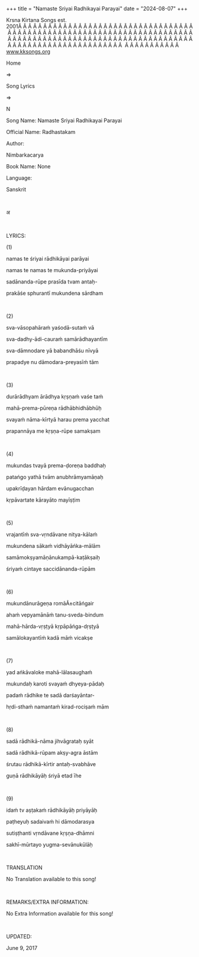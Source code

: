 +++ 
title = "Namaste Sriyai Radhikayai Parayai"
date = "2024-08-07"
+++

Krsna Kirtana Songs est. 2001Â Â Â Â Â Â Â Â Â Â Â Â Â Â Â Â Â Â Â Â Â Â Â Â Â Â Â Â Â Â Â Â Â Â Â Â Â Â Â Â Â Â Â Â Â Â Â Â Â Â Â Â Â Â Â Â Â Â Â Â Â Â Â Â Â Â Â Â Â Â Â Â Â Â Â Â Â Â Â Â Â Â Â Â Â Â Â Â Â Â Â Â Â Â Â Â Â Â Â Â Â Â Â Â Â Â Â Â Â Â Â Â Â Â Â Â Â Â Â Â Â Â Â Â Â Â Â Â Â Â Â Â  Â Â Â Â Â Â Â Â Â Â Â  
www.kksongs.org








Home
 
⇒
 
Song Lyrics
 
⇒
 
N


Song
Name: 
Namaste Sriyai Radhikayai Parayai


Official
Name: Radhastakam


Author:

Nimbarkacarya


Book
Name: None


Language:

Sanskrit


 








अ








 


LYRICS:


(1)


namas
te śriyai rādhikāyai parāyai


namas
te namas te mukunda-priyāyai 


sadānanda-rūpe
prasīda tvam antaḥ-


prakāśe
sphurantī mukundena sārdham 


 


(2)


sva-vāsopahāraḿ
yaśodā-sutaḿ vā


sva-dadhy-ādi-cauraḿ
samārādhayantīm 


sva-dāmnodare
yā babandhāśu nīvyā


prapadye
nu dāmodara-preyasīḿ tām 


 


(3)


durārādhyam
ārādhya kṛṣṇaḿ vaśe taḿ


mahā-prema-pūreṇa
rādhābhidhābhūḥ 


svayaḿ
nāma-kīrtyā harau prema yacchat


prapannāya
me kṛṣṇa-rūpe samakṣam 


 


(4)


mukundas
tvayā prema-ḍoreṇa baddhaḥ


patańgo
yathā tvām anubhrāmyamāṇaḥ 


upakrīḍayan
hārdam evānugacchan


kṛpāvartate
kārayāto mayīṣṭim 


 


(5)


vrajantīḿ
sva-vṛndāvane nitya-kālaḿ


mukundena
sākaḿ vidhāyāńka-mālām 


samāmokṣyamāṇānukampā-kaṭākṣaiḥ


śriyaḿ
cintaye saccidānanda-rūpām 


 


(6)


mukundānurāgeṇa
romāÃ±citāńgair


ahaḿ
vepyamānāḿ tanu-sveda-bindum 


mahā-hārda-vṛṣṭyā
kṛpāpāńga-dṛṣṭyā


samālokayantīḿ
kadā māḿ vicakṣe 


 


(7)


yad
ańkāvaloke mahā-lālasaughaḿ


mukundaḥ
karoti svayaḿ dhyeya-pādaḥ 


padaḿ
rādhike te sadā darśayāntar-


hṛdi-sthaḿ
namantaḿ kirad-rociṣaḿ mām 


 


(8)


sadā
rādhikā-nāma jihvāgrataḥ syāt


sadā
rādhikā-rūpam akṣy-agra āstām 


śrutau
rādhikā-kīrtir antaḥ-svabhāve


guṇā
rādhikāyāḥ śriyā etad īhe 


 


(9)


idaḿ
tv aṣṭakaḿ rādhikāyāḥ
priyāyāḥ


paṭheyuḥ
sadaivaḿ hi dāmodarasya 


sutiṣṭhanti
vṛndāvane kṛṣṇa-dhāmni


sakhī-mūrtayo
yugma-sevānukūlāḥ


 


TRANSLATION


No
Translation available to this song!


 


REMARKS/EXTRA
INFORMATION:


No
Extra Information available for this song!


 


UPDATED:
 
June 9, 2017